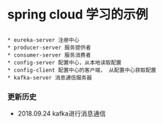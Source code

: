 # spring cloud 学习的示例
## 
    * eureka-server 注册中心
    * producer-server 服务提供者
    * consumer-server 服务消费者
    * config-server 配置中心，从本地读取配置
    * config-client 配置中心的客户端， 从配置中心获取配置
    * kafka-server 消息通信服务器
    
### 更新历史
* 2018.09.24 kafka进行消息通信 